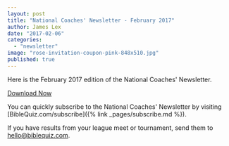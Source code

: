 ```yaml
---
layout: post
title: "National Coaches' Newsletter - February 2017"
author: James Lex
date: "2017-02-06"
categories: 
  - "newsletter"
image: "rose-invitation-coupon-pink-848x510.jpg"
published: true
---
```


Here is the February 2017 edition of the National Coaches' Newsletter.

<a href="{% link assets/2017/Feb-2017.pdf %}" class="button is-primary">Download Now</a>

You can quickly subscribe to the National Coaches' Newsletter by visiting [BibleQuiz.com/subscribe]({% link _pages/subscribe.md %}).

If you have results from your league meet or tournament, send them to [hello@biblequiz.com](mailto:hello@biblequiz.com).
